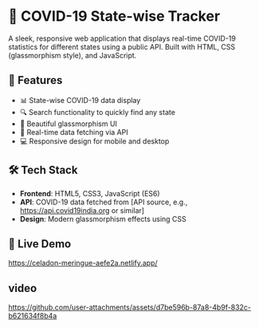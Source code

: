 # 🦠 COVID-19 State-wise Tracker

A sleek, responsive web application that displays real-time COVID-19 statistics for different states using a public API. Built with HTML, CSS (glassmorphism style), and JavaScript.

## 🌟 Features

- 📊 State-wise COVID-19 data display
- 🔍 Search functionality to quickly find any state
- 💅 Beautiful glassmorphism UI
- 🔄 Real-time data fetching via API
- 💻 Responsive design for mobile and desktop

## 🛠 Tech Stack

- **Frontend**: HTML5, CSS3, JavaScript (ES6)
- **API**: COVID-19 data fetched from [API source, e.g., https://api.covid19india.org or similar]
- **Design**: Modern glassmorphism effects using CSS

## 🚀 Live Demo
https://celadon-meringue-aefe2a.netlify.app/
## video

https://github.com/user-attachments/assets/d7be596b-87a8-4b9f-832c-b621634f8b4a
